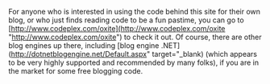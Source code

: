 For anyone who is interested in using the code behind this site for their own blog, or who just finds reading code to be a fun pastime, you can go to [http://www.codeplex.com/oxite](http://www.codeplex.com/oxite "http://www.codeplex.com/oxite") to check it out. Of course, there are other blog engines up there, including [blog engine .NET](http://dotnetblogengine.net/Default.aspx" target="_blank) (which appears to be very highly supported and recommended by many folks), if you are in the market for some free blogging code.
